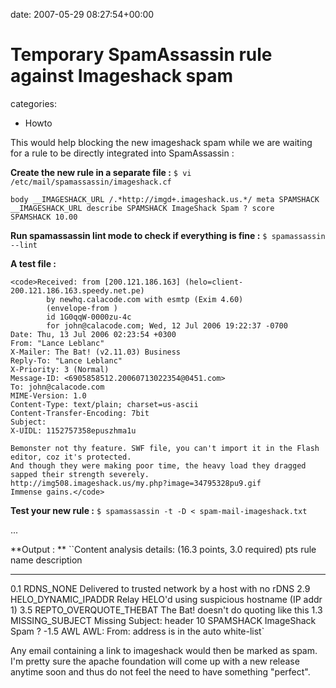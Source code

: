 


date: 2007-05-29 08:27:54+00:00


# Temporary SpamAssassin rule against Imageshack spam

categories:
- Howto


This would help blocking the new imageshack spam while we are waiting for a rule to be directly integrated into SpamAssassin :



**Create the new rule in a separate file :**
`$ vi /etc/mail/spamassassin/imageshack.cf`

`body __IMAGESHACK_URL /.*http://imgd+.imageshack.us.*/
meta SPAMSHACK __IMAGESHACK_URL
describe SPAMSHACK ImageShack Spam ?
score    SPAMSHACK 10.00`

**Run spamassassin lint mode to check if everything is fine :**
`$ spamassassin --lint`

**A test file :**

    
    <code>Received: from [200.121.186.163] (helo=client-200.121.186.163.speedy.net.pe)
            by newhq.calacode.com with esmtp (Exim 4.60)
            (envelope-from )
            id 1G0qqW-0000zu-4c
            for john@calacode.com; Wed, 12 Jul 2006 19:22:37 -0700
    Date: Thu, 13 Jul 2006 02:23:54 +0300
    From: "Lance Leblanc" 
    X-Mailer: The Bat! (v2.11.03) Business
    Reply-To: "Lance Leblanc" 
    X-Priority: 3 (Normal)
    Message-ID: <6905858512.20060713022354@0451.com>
    To: john@calacode.com
    MIME-Version: 1.0
    Content-Type: text/plain; charset=us-ascii
    Content-Transfer-Encoding: 7bit
    Subject: 
    X-UIDL: 1152757358epuszhma1u
    
    Bemonster not thy feature. SWF file, you can't import it in the Flash
    editor, coz it's protected.
    And though they were making poor time, the heavy load they dragged
    sapped their strength severely.
    http://img508.imageshack.us/my.php?image=34795328pu9.gif
    Immense gains.</code>



**Test your new rule :**
`$ spamassassin -t -D < spam-mail-imageshack.txt `

...

**Output : **
``Content analysis details:   (16.3 points, 3.0 required)
 pts rule name              description
---- ---------------------- --------------------------------------------------
 0.1 RDNS_NONE              Delivered to trusted network by a host with no rDNS
 2.9 HELO_DYNAMIC_IPADDR    Relay HELO'd using suspicious hostname (IP addr
                            1)
 3.5 REPTO_OVERQUOTE_THEBAT The Bat! doesn't do quoting like this
 1.3 MISSING_SUBJECT        Missing Subject: header
  10 SPAMSHACK              ImageShack Spam ?
-1.5 AWL                    AWL: From: address is in the auto white-list`

Any email containing a link to imageshack would then be marked as spam.
I'm pretty sure the apache foundation will come up with a new release anytime soon and thus do not feel the need to have something "perfect".

